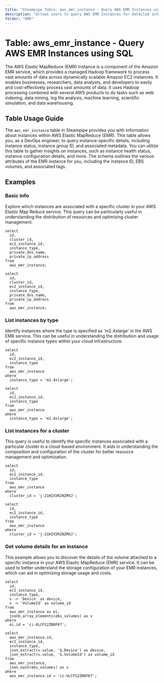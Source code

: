 ```yaml
---
title: "Steampipe Table: aws_emr_instance - Query AWS EMR Instances using SQL"
description: "Allows users to query AWS EMR Instances for detailed information about the status, configuration, and other metadata of each instance."
folder: "EMR"
---
```


# Table: aws_emr_instance - Query AWS EMR Instances using SQL

The AWS Elastic MapReduce (EMR) Instance is a component of the Amazon EMR service, which provides a managed Hadoop framework to process vast amounts of data across dynamically scalable Amazon EC2 instances. It enables businesses, researchers, data analysts, and developers to easily and cost-effectively process vast amounts of data. It uses Hadoop processing combined with several AWS products to do tasks such as web indexing, data mining, log file analysis, machine learning, scientific simulation, and data warehousing.

## Table Usage Guide

The `aws_emr_instance` table in Steampipe provides you with information about instances within AWS Elastic MapReduce (EMR). This table allows you, as a DevOps engineer, to query instance-specific details, including instance status, instance group ID, and associated metadata. You can utilize this table to gather insights on instances, such as instance health status, instance configuration details, and more. The schema outlines the various attributes of the EMR instance for you, including the instance ID, EBS volumes, and associated tags.

## Examples

### Basic info
Explore which instances are associated with a specific cluster in your AWS Elastic Map Reduce service. This query can be particularly useful in understanding the distribution of resources and optimizing cluster management.

```sql+postgres
select
  id,
  cluster_id,
  ec2_instance_id,
  instance_type,
  private_dns_name,
  private_ip_address
from
  aws_emr_instance;
```

```sql+sqlite
select
  id,
  cluster_id,
  ec2_instance_id,
  instance_type,
  private_dns_name,
  private_ip_address
from
  aws_emr_instance;
```

### List instances by type
Identify instances where the type is specified as 'm2.4xlarge' in the AWS EMR service. This can be useful in understanding the distribution and usage of specific instance types within your cloud infrastructure.

```sql+postgres
select
  id,
  ec2_instance_id,
  instance_type
from
  aws_emr_instance
where
  instance_type = 'm2.4xlarge';
```

```sql+sqlite
select
  id,
  ec2_instance_id,
  instance_type
from
  aws_emr_instance
where
  instance_type = 'm2.4xlarge';
```

### List instances for a cluster
This query is useful to identify the specific instances associated with a particular cluster in a cloud-based environment. It aids in understanding the composition and configuration of the cluster for better resource management and optimization.

```sql+postgres
select
  id,
  ec2_instance_id,
  instance_type
from
  aws_emr_instance
where
  cluster_id = 'j-21HIX5R2NZMXJ';
```

```sql+sqlite
select
  id,
  ec2_instance_id,
  instance_type
from
  aws_emr_instance
where
  cluster_id = 'j-21HIX5R2NZMXJ';
```

### Get volume details for an instance
This example allows you to discover the details of the volume attached to a specific instance in your AWS Elastic MapReduce (EMR) service. It can be used to better understand the storage configuration of your EMR instances, which can aid in optimizing storage usage and costs.

```sql+postgres
select
  id,
  ec2_instance_id,
  instance_type,
  v -> 'Device' as device,
  v -> 'VolumeId' as volume_id
from
  aws_emr_instance as ei,
  jsonb_array_elements(ebs_volumes) as v
where
  ei.id = 'ci-ULCFS2ZN0FK7';
```

```sql+sqlite
select
  aws_emr_instance.id,
  ec2_instance_id,
  instance_type,
  json_extract(v.value, '$.Device') as device,
  json_extract(v.value, '$.VolumeId') as volume_id
from
  aws_emr_instance,
  json_each(ebs_volumes) as v
where
  aws_emr_instance.id = 'ci-ULCFS2ZN0FK7';
```